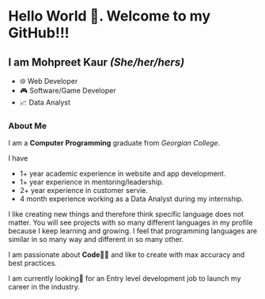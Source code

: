 # Hello World 👋. Welcome to my GitHub!!!
## I am Mohpreet Kaur *(She/her/hers)*
- 🌐 Web Developer 
- 🎮 Software/Game Developer
- 📈 Data Analyst

### About Me
I am a **Computer Programming** graduate from *Georgian College*.  

I have 
- 1+ year academic experience in website and app development. 
- 1+ year experience in mentoring/leadership.
- 2+ year experience in customer servie.
- 4 month experience working as a Data Analyst during my internship.

I like creating new things and therefore think specific language does not matter. You will see projects with so many different languages in my profile because I keep learning and growing. I feel that programming languages are similar in so many way and different in so many other.

I am passionate about **Code👩‍💻** and like to create with max accuracy and best practices.

I am currently looking🔎 for an Entry level development job to launch my career in the industry.

